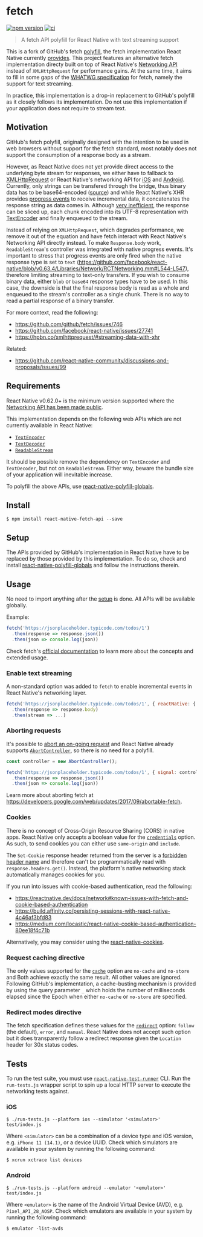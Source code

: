 # fetch

[![npm version][npm-image]][npm-url] [![ci][github-ci-image]][github-ci-url]

[npm-url]:https://www.npmjs.com/package/react-native-fetch-api
[npm-image]:https://img.shields.io/npm/v/react-native-fetch-api.svg
[github-ci-url]:https://github.com/react-native-community/fetch/actions
[github-ci-image]:https://github.com/react-native-community/fetch/workflows/Node%20CI/badge.svg

> A fetch API polyfill for React Native with text streaming support

This is a fork of GitHub's fetch [polyfill](https://github.com/github/fetch), the fetch implementation React Native currently [provides](https://github.com/facebook/react-native/blob/master/Libraries/Network/fetch.js). This project features an alternative fetch implementation directy built on top of React Native's [Networking API](https://github.com/facebook/react-native/tree/master/Libraries/Network) instead of `XMLHttpRequest` for performance gains. At the same time, it aims to fill in some gaps of the [WHATWG specification](https://developer.mozilla.org/en-US/docs/Web/API/Fetch_API) for fetch, namely the support for text streaming.

In practice, this implementation is a drop-in replacement to GitHub's polyfill as it closely follows its implementation. Do not use this implementation if your application does not require to stream text.

## Motivation

GitHub's fetch polyfill, originally designed with the intention to be used in web browsers without support for the fetch standard, most notably does not support the consumption of a response body as a stream.

However, as React Native does not yet provide direct access to the underlying byte stream for responses, we either have to fallback to [XMLHttpRequest](https://developer.mozilla.org/en-US/docs/Web/API/XMLHttpRequest) or React Native's networking API for [iOS](https://github.com/facebook/react-native/blob/v0.63.4/Libraries/Network/RCTNetworking.ios.js) and [Android](https://github.com/facebook/react-native/blob/v0.63.4/Libraries/Network/RCTNetworking.android.js). Currently, only strings can be transfered through the bridge, thus binary data has to be base64-encoded ([source](https://github.com/react-native-community/discussions-and-proposals/issues/107)) and while React Native's XHR provides [progress events](https://developer.mozilla.org/en-US/docs/Web/API/XMLHttpRequest/progress_event) to receive incremental data, it concatenates the response string as data comes in. Although [very inefficient](https://github.com/jonnyreeves/fetch-readablestream/blob/cabccb98788a0141b001e6e775fc7fce87c62081/src/defaultTransportFactory.js#L33), the response can be sliced up, each chunk encoded into its UTF-8 representation with [TextEncoder](https://developer.mozilla.org/en-US/docs/Web/API/TextEncoder) and finally enqueued to the stream.

Instead of relying on `XMLHttpRequest`, which degrades performance, we remove it out of the equation and have fetch interact with React Native's Networking API directly instead. To make `Response.body` work, `ReadableStream`'s controller was integrated with native progress events. It's important to stress that progress events are only fired when the native response type is set to `text` (https://github.com/facebook/react-native/blob/v0.63.4/Libraries/Network/RCTNetworking.mm#L544-L547), therefore limiting streaming to text-only transfers. If you wish to consume binary data, either `blob` or `base64` response types have to be used. In this case, the downside is that the final response body is read as a whole and enqueued to the stream's controller as a single chunk. There is no way to read a partial response of a binary transfer.

For more context, read the following:
- https://github.com/github/fetch/issues/746
- https://github.com/facebook/react-native/issues/27741
- https://hpbn.co/xmlhttprequest/#streaming-data-with-xhr

Related:
- https://github.com/react-native-community/discussions-and-proposals/issues/99

## Requirements

React Native v0.62.0+ is the minimum version supported where the [Networking API has been made public](https://github.com/facebook/react-native/commit/42ee5ec93425c95dee6125a6ff6864ec647636aa).

This implementation depends on the following web APIs which are not currently available in React Native:

- [`TextEncoder`](https://developer.mozilla.org/en-US/docs/Web/API/TextEncoder/TextEncoder) 
- [`TextDecoder`](https://developer.mozilla.org/en-US/docs/Web/API/TextEncoder/TextDecoder)
- [`ReadableStream`](https://developer.mozilla.org/en-US/docs/Web/API/ReadableStream)

It should be possible remove the dependency on `TextEncoder` and `TextDecoder`, but not on `ReadableStream`. Either way, beware the bundle size of your application will inevitable increase.

To polyfill the above APIs, use [react-native-polyfill-globals](https://github.com/acostalima/react-native-polyfill-globals).

## Install

```
$ npm install react-native-fetch-api --save
```

## Setup

The APIs provided by GitHub's implementation in React Native  have to be replaced by those provided by this implementation. To do so, check and install [react-native-polyfill-globals](https://github.com/acostalima/react-native-polyfill-globals) and follow the instructions therein.

## Usage

No need to import anything after the [setup](#setup) is done. All APIs will be available globally.

Example:

```js
fetch('https://jsonplaceholder.typicode.com/todos/1')
  .then(response => response.json())
  .then(json => console.log(json))
```

Check fetch's [official documentation](https://developer.mozilla.org/en-US/docs/Web/API/Fetch_API) to learn more about the concepts and extended usage.

### Enable text streaming

A non-standard option was added to `fetch` to enable incremental events in React Native's networking layer.

```js
fetch('https://jsonplaceholder.typicode.com/todos/1', { reactNative: { textStreaming: true } })
  .then(response => response.body)
  .then(stream => ...)
```
### Aborting requests

It's possible to [abort an on-going request](https://developers.google.com/web/updates/2017/09/abortable-fetch) and React Native already supports [`AbortController`](https://developer.mozilla.org/en-US/docs/Web/API/AbortController), so there is no need for a polyfill.

```js
const controller = new AbortController();

fetch('https://jsonplaceholder.typicode.com/todos/1', { signal: controller.signal })
  .then(response => response.json())
  .then(json => console.log(json))
```

Learn more about aborting fetch at https://developers.google.com/web/updates/2017/09/abortable-fetch.

### Cookies

There is no concept of Cross-Origin Resource Sharing (CORS) in native apps. React Native only accepts a boolean value for the [`credentials`](https://developer.mozilla.org/en-US/docs/Web/API/Request/credentials) option. As such, to send cookies you can either use `same-origin` and `include`.

The `Set-Cookie` response header returned from the server is a [forbidden header name](https://developer.mozilla.org/en-US/docs/Glossary/Forbidden_header_name) and therefore can't be programmatically read with `response.headers.get()`. Instead, the platform's native networking stack automatically manages cookies for you.

If you run into issues with cookie-based authentication, read the following:
- https://reactnative.dev/docs/network#known-issues-with-fetch-and-cookie-based-authentication
- https://build.affinity.co/persisting-sessions-with-react-native-4c46af3bfd83
- https://medium.com/locastic/react-native-cookie-based-authentication-80ee18f4c71b

Alternatively, you may consider using the [react-native-cookies](https://github.com/react-native-cookies/cookies).

### Request caching directive

The only values supported for the [`cache`](https://developer.mozilla.org/en-US/docs/Web/API/Request/cache) option are `no-cache` and `no-store` and Both achieve exactly the same result. All other values are ignored. Following GitHub's implementation, a cache-busting mechanism is provided by using the query parameter `_` which holds the number of milliseconds elapsed since the Epoch when either `no-cache` or `no-store` are specified.

### Redirect modes directive

The fetch specification defines these values for the [`redirect`](https://developer.mozilla.org/en-US/docs/Web/API/Request/redirect) option: `follow` (the default), `error`, and `manual`. React Native does not accept such option but it does transparently follow a redirect response given the `Location` header for 30x status codes.

## Tests

To run the test suite, you must use [`react-native-test-runner`](https://github.com/acostalima/react-native-test-runner) CLI. Run the `run-tests.js` wrapper script to spin up a local HTTP server to execute the networking tests against.

### iOS

```
$ ./run-tests.js --platform ios --simulator '<simulator>' test/index.js 
```

Where `<simulator>` can be a combination of a device type and iOS version, e.g. `iPhone 11 (14.1)`, or a device UUID.
Check which simulators are available in your system by running the following command:

```
$ xcrun xctrace list devices
```

### Android

```
$ ./run-tests.js --platform android --emulator '<emulator>' test/index.js 
```

Where `<emulator>` is the name of the Android Virtual Device (AVD), e.g. `Pixel_API_28_AOSP`.
Check which emulators are available in your system by running the following command:

```
$ emulator -list-avds
```

